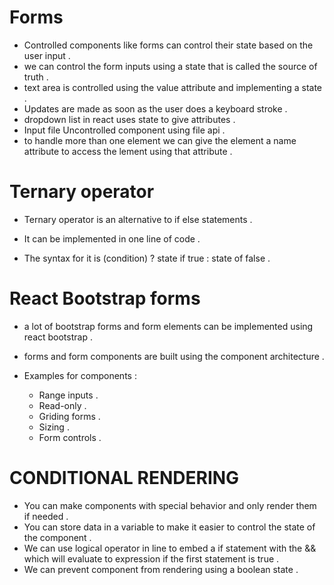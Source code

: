 # Forms

- Controlled components like forms can control their state based on the user input .
- we can control the form inputs using a state that is called the source of truth .
- text area is controlled using the value attribute and implementing a state .
- Updates are made as soon as the user does a keyboard stroke .
- dropdown list in react uses state to give attributes .
- Input file Uncontrolled component using file api .
- to handle more than one element we can give the element a name attribute to access the lement using that attribute .

# Ternary operator

- Ternary operator is an alternative to if else statements .

- It can be implemented in one line of code .

- The syntax for it is (condition) ? state if true : state of false .


# React Bootstrap forms 

- a lot of bootstrap forms and form elements can be implemented using react bootstrap .

- forms and form components are built using the component architecture .

- Examples for components : 
    - Range inputs .
    - Read-only .
    - Griding forms .
    - Sizing .
    - Form controls .

# CONDITIONAL RENDERING 

- You can make components with special behavior and only render them if needed .
- You can store data in a variable to make it easier to control the state of the component .
- We can use logical operator in line to embed a if statement with the && which will evaluate to expression if the first statement is true .
- We can prevent component from rendering using a boolean state .